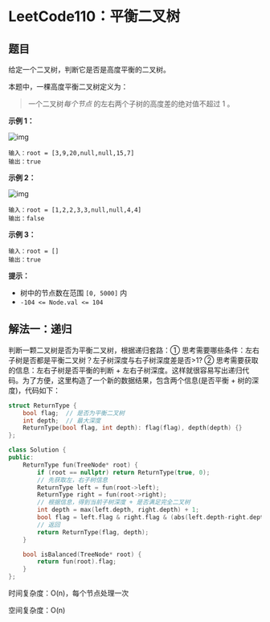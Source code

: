 # LeetCode110：平衡二叉树

## 题目

给定一个二叉树，判断它是否是高度平衡的二叉树。

本题中，一棵高度平衡二叉树定义为：

> 一个二叉树*每个节点* 的左右两个子树的高度差的绝对值不超过 1 。

 

**示例 1：**

![img](https://assets.leetcode.com/uploads/2020/10/06/balance_1.jpg)

```
输入：root = [3,9,20,null,null,15,7]
输出：true
```

**示例 2：**

![img](https://assets.leetcode.com/uploads/2020/10/06/balance_2.jpg)

```
输入：root = [1,2,2,3,3,null,null,4,4]
输出：false
```

**示例 3：**

```
输入：root = []
输出：true
```

 

**提示：**

- 树中的节点数在范围 `[0, 5000]` 内
- `-104 <= Node.val <= 104`

## 解法一：递归

判断一颗二叉树是否为平衡二叉树，根据递归套路：① 思考需要哪些条件：左右子树是否都是平衡二叉树？左子树深度与右子树深度差是否>1? ② 思考需要获取的信息：左右子树是否平衡的判断 + 左右子树深度。这样就很容易写出递归代码。为了方便，这里构造了一个新的数据结果，包含两个信息(是否平衡 + 树的深度)，代码如下：

```c++
struct ReturnType {
    bool flag;  // 是否为平衡二叉树
    int depth;  // 最大深度
    ReturnType(bool flag, int depth): flag(flag), depth(depth) {}
};

class Solution {
public:
    ReturnType fun(TreeNode* root) {
        if (root == nullptr) return ReturnType(true, 0);
        // 先获取左，右子树信息
        ReturnType left = fun(root->left);
        ReturnType right = fun(root->right);
        // 根据信息，得到当前子树深度 + 是否满足完全二叉树
        int depth = max(left.depth, right.depth) + 1;
        bool flag = left.flag & right.flag & (abs(left.depth-right.depth) <= 1);
        // 返回
        return ReturnType(flag, depth);
    }

    bool isBalanced(TreeNode* root) {
        return fun(root).flag;
    }
};
```

时间复杂度：O(n)，每个节点处理一次

空间复杂度：O(n)
